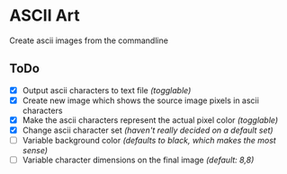 # ASCII Art
Create ascii images from the commandline

## ToDo
- [x] Output ascii characters to text file _(togglable)_
- [x] Create new image which shows the source image pixels in ascii characters
- [x] Make the ascii characters represent the actual pixel color _(togglable)_
- [x] Change ascii character set _(haven't really decided on a default set)_
- [ ] Variable background color _(defaults to black, which makes the most sense)_
- [ ] Variable character dimensions on the final image _(default: 8,8)_
